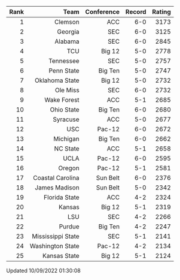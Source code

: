 | Rank  | Team                 | Conference           | Record   | Rating |
| ---:  | ---:                 | ---:                 | ---:     | ---:   |
| 1     | Clemson              | ACC                  | 6-0      | 3173   |
| 2     | Georgia              | SEC                  | 6-0      | 3125   |
| 3     | Alabama              | SEC                  | 6-0      | 2845   |
| 4     | TCU                  | Big 12               | 5-0      | 2778   |
| 5     | Tennessee            | SEC                  | 5-0      | 2757   |
| 6     | Penn State           | Big Ten              | 5-0      | 2747   |
| 7     | Oklahoma State       | Big 12               | 5-0      | 2732   |
| 8     | Ole Miss             | SEC                  | 6-0      | 2732   |
| 9     | Wake Forest          | ACC                  | 5-1      | 2685   |
| 10    | Ohio State           | Big Ten              | 6-0      | 2680   |
| 11    | Syracuse             | ACC                  | 5-0      | 2677   |
| 12    | USC                  | Pac-12               | 6-0      | 2672   |
| 13    | Michigan             | Big Ten              | 6-0      | 2662   |
| 14    | NC State             | ACC                  | 5-1      | 2658   |
| 15    | UCLA                 | Pac-12               | 6-0      | 2595   |
| 16    | Oregon               | Pac-12               | 5-1      | 2581   |
| 17    | Coastal Carolina     | Sun Belt             | 6-0      | 2376   |
| 18    | James Madison        | Sun Belt             | 5-0      | 2342   |
| 19    | Florida State        | ACC                  | 4-2      | 2324   |
| 20    | Kansas               | Big 12               | 5-1      | 2319   |
| 21    | LSU                  | SEC                  | 4-2      | 2266   |
| 22    | Purdue               | Big Ten              | 4-2      | 2247   |
| 23    | Mississippi State    | SEC                  | 5-1      | 2141   |
| 24    | Washington State     | Pac-12               | 4-2      | 2134   |
| 25    | Kansas State         | Big 12               | 5-1      | 2124   |

Updated 10/09/2022 01:30:08
